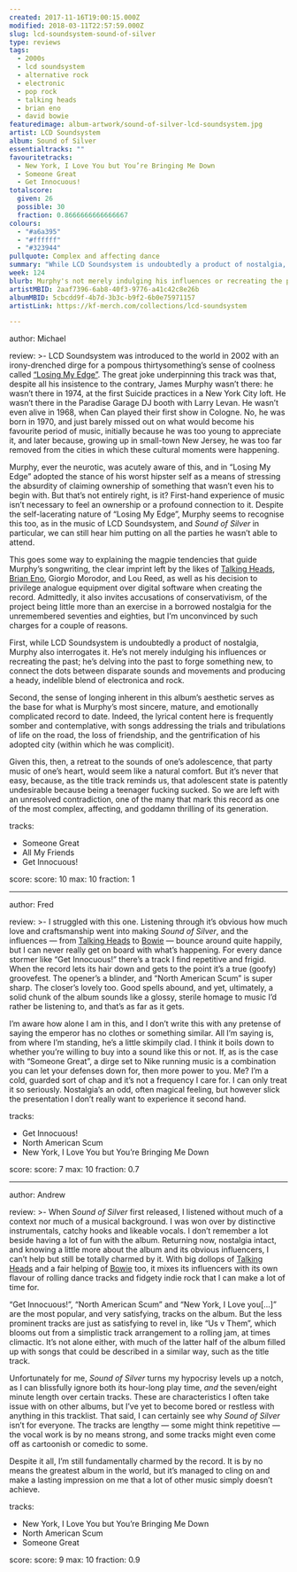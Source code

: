 ```yaml
---
created: 2017-11-16T19:00:15.000Z
modified: 2018-03-11T22:57:59.000Z
slug: lcd-soundsystem-sound-of-silver
type: reviews
tags:
  - 2000s
  - lcd soundsystem
  - alternative rock
  - electronic
  - pop rock
  - talking heads
  - brian eno
  - david bowie
featuredimage: album-artwork/sound-of-silver-lcd-soundsystem.jpg
artist: LCD Soundsystem
album: Sound of Silver
essentialtracks: ""
favouritetracks:
  - New York, I Love You but You’re Bringing Me Down
  - Someone Great
  - Get Innocuous!
totalscore:
  given: 26
  possible: 30
  fraction: 0.8666666666666667
colours:
  - "#a6a395"
  - "#ffffff"
  - "#323944"
pullquote: Complex and affecting dance
summary: "While LCD Soundsystem is undoubtedly a product of nostalgia, Murphy does well to interrogate this nostalgia: he’s not merely indulging his influences or recreating the past as if that would be sufficient, rather he’s delving into the past to forge something new."
week: 124
blurb: Murphy's not merely indulging his influences or recreating the past here. He delves into the past to forge a new, heady, indelible blend of electronica and rock.
artistMBID: 2aaf7396-6ab8-40f3-9776-a41c42c8e26b
albumMBID: 5cbcdd9f-4b7d-3b3c-b9f2-6b0e75971157
artistLink: https://kf-merch.com/collections/lcd-soundsystem

---
```


author: Michael

review: >-
  LCD Soundsystem was introduced to the world in 2002 with an irony-drenched dirge for a pompous thirtysomething’s sense of coolness called [“Losing My Edge”](https://www.youtube.com/watch?v=6xG4oFny2Pk). The great joke underpinning this track was that, despite all his insistence to the contrary, James Murphy wasn’t there: he wasn’t there in 1974, at the first Suicide practices in a New York City loft. He wasn’t there in the Paradise Garage DJ booth with Larry Levan. He wasn’t even alive in 1968, when Can played their first show in Cologne. No, he was born in 1970, and just barely missed out on what would become his favourite period of music, initially because he was too young to appreciate it, and later because, growing up in small-town New Jersey, he was too far removed from the cities in which these cultural moments were happening. 
  
  Murphy, ever the neurotic, was acutely aware of this, and in “Losing My Edge” adopted the stance of his worst hipster self as a means of stressing the absurdity of claiming ownership of something that wasn’t even his to begin with. But that’s not entirely right, is it? First-hand experience of music isn’t necessary to feel an ownership or a profound connection to it. Despite the self-lacerating nature of “Losing My Edge”, Murphy seems to recognise this too, as in the music of LCD Soundsystem, and *Sound of Silver* in particular, we can still hear him putting on all the parties he wasn’t able to attend.

  This goes some way to explaining the magpie tendencies that guide Murphy’s songwriting, the clear imprint left by the likes of [Talking Heads](/reviews/talking-heads-remain-in-light/), [Brian Eno](/reviews/brian-eno-ambient-1-music-for-airports/), Giorgio Morodor, and Lou Reed, as well as his decision to privilege analogue equipment over digital software when creating the record. Admittedly, it also invites accusations of conservativism, of the project being little more than an exercise in a borrowed nostalgia for the unremembered seventies and eighties, but I’m unconvinced by such charges for a couple of reasons. 
  
  First, while LCD Soundsystem is undoubtedly a product of nostalgia, Murphy also interrogates it. He’s not merely indulging his influences or recreating the past; he’s delving into the past to forge something new, to connect the dots between disparate sounds and movements and producing a heady, indelible blend of electronica and rock. 
  
  Second, the sense of longing inherent in this album’s aesthetic serves as the base for what is Murphy’s most sincere, mature, and emotionally complicated record to date. Indeed, the lyrical content here is frequently somber and contemplative, with songs addressing the trials and tribulations of life on the road, the loss of friendship, and the gentrification of his adopted city (within which he was complicit). 
  
  Given this, then, a retreat to the sounds of one’s adolescence, that party music of one’s heart, would seem like a natural comfort. But it’s never that easy, because, as the title track reminds us, that adolescent state is patently undesirable because being a teenager fucking sucked. So we are left with an unresolved contradiction, one of the many that mark this record as one of the most complex, affecting, and goddamn thrilling of its generation.

tracks:
  - Someone Great
  - ­­All My Friends
  - ­­Get Innocuous!

score:
  score: 10
  max: 10
  fraction: 1

---
author: Fred

review: >-
  I struggled with this one. Listening through it’s obvious how much love and craftsmanship went into making *Sound of Silver*, and the influences — from [Talking Heads](/reviews/talking-heads-remain-in-light/) to [Bowie](/reviews/david-bowie-low/) — bounce around quite happily, but I can never really get on board with what’s happening. For every dance stormer like “Get Innocuous!” there’s a track I find repetitive and frigid. When the record lets its hair down and gets to the point it’s a true (goofy) groovefest. The opener’s a blinder, and “North American Scum” is super sharp. The closer’s lovely too. Good spells abound, and yet, ultimately, a solid chunk of the album sounds like a glossy, sterile homage to music I’d rather be listening to, and that’s as far as it gets.

  I’m aware how alone I am in this, and I don’t write this with any pretense of saying the emperor has no clothes or something similar. All I’m saying is, from where I’m standing, he’s a little skimpily clad. I think it boils down to whether you’re willing to buy into a sound like this or not. If, as is the case with “Someone Great”, a dirge set to Nike running music is a combination you can let your defenses down for, then more power to you. Me? I’m a cold, guarded sort of chap and it’s not a frequency I care for. I can only treat it so seriously. Nostalgia’s an odd, often magical feeling, but however slick the presentation I don’t really want to experience it second hand.

tracks:
  - Get Innocuous!
  - ­­North American Scum
  - ­­New York, I Love You but You’re Bringing Me Down

score:
  score: 7
  max: 10
  fraction: 0.7

---
author: Andrew

review: >-
  When *Sound of Silver* first released, I listened without much of a context nor much of a musical background. I was won over by distinctive instrumentals, catchy hooks and likeable vocals. I don’t remember a lot beside having a lot of fun with the album. Returning now, nostalgia intact, and knowing a little more about the album and its obvious influencers, I can’t help but still be totally charmed by it. With big dollops of [Talking Heads](/reviews/talking-heads-remain-in-light/) and a fair helping of [Bowie](/reviews/david-bowie-low/) too, it mixes its influencers with its own flavour of rolling dance tracks and fidgety indie rock that I can make a lot of time for. 
  
  “Get Innocuous!”, “North American Scum” and “New York, I Love you[…]” are the most popular, and very satisfying, tracks on the album. But the less prominent tracks are just as satisfying to revel in, like “Us v Them”, which blooms out from a simplistic track arrangement to a rolling jam, at times climactic. It’s not alone either, with much of the latter half of the album filled up with songs that could be described in a similar way, such as the title track. 
  
  Unfortunately for me, *Sound of Silver* turns my hypocrisy levels up a notch, as I can blissfully ignore both its hour-long play time, *and* the seven/eight minute length over certain tracks. These are characteristics I often take issue with on other albums, but I’ve yet to become bored or restless with anything in this tracklist. That said, I can certainly see why *Sound of Silver* isn’t for everyone. The tracks are lengthy — some might think repetitive — the vocal work is by no means strong, and some tracks might even come off as cartoonish or comedic to some. 
  
  Despite it all, I’m still fundamentally charmed by the record. It is by no means the greatest album in the world, but it’s managed to cling on and make a lasting impression on me that a lot of other music simply doesn’t achieve.

tracks:
  - New York, I Love You but You’re Bringing Me Down
  - ­­North American Scum
  - ­­Someone Great

score:
  score: 9
  max: 10
  fraction: 0.9
